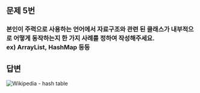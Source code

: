 ## 문제 5번

### 본인이 주력으로 사용하는 언어에서 자료구조와 관련 된 클래스가 내부적으로 어떻게 동작하는지 한 가지 사례를 정하여 작성해주세요. ex) ArrayList, HashMap 등등

## 답변

![Wikipedia - hash table](https://en.wikipedia.org/wiki/File:Hash_table_3_1_1_0_1_0_0_SP.svg "Wikipedia - hash table")
